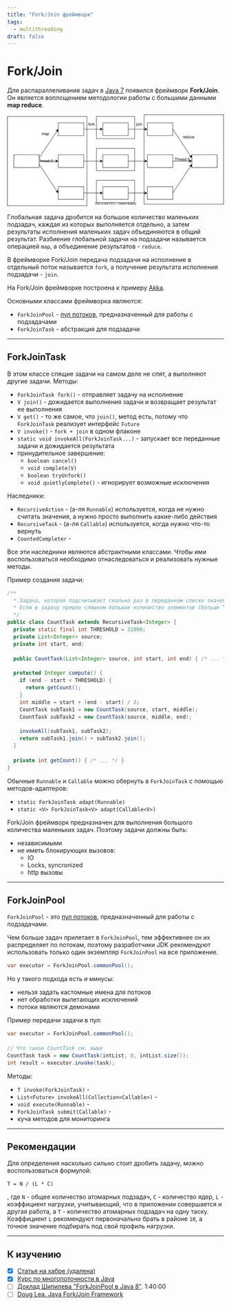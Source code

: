 ```yaml
---
title: "Fork/Join фреймворк"
tags:
  - multithreading
draft: false
---
```


# Fork/Join

Для распараллеливания задач в [Java 7](../java_versions.md) появился фреймворк **Fork/Join**.
Он является воплощением методологии работы с большими данными **map reduce**.

![map-fork-join-reduce](../../../images/src/fork_join.drawio.svg)

Глобальная задача дробится на большое количество маленьких подзадач, каждая из которых выполняется отдельно, а затем результаты исполнения маленьких задач объединяются в общий результат.
Разбиение глобальной задачи на подзадачи называется операцией `map`, а объединение результатов - `reduce`.

В фреймворке Fork/Join передача подзадачи на исполнение в отдельный поток называется `fork`, а получение результата исполнения подзадачи - `join`.

На Fork/Join фреймворке построена к примеру [Akka](../../akka/akka.md).

Основными классами фреймворка являются:
- `ForkJoinPool` - [пул потоков](./thread_pools.md), предназначенный для работы с подзадачами
- `ForkJoinTask` - абстракция для подзадачи


---
## ForkJoinTask
В этом классе спящие задачи на самом деле не спят, а выполняют другие задачи.
Методы:
- `ForkJoinTask fork()` - отправляет задачу на исполнение
- `V join()` - дожидается выполнения задачи и возвращает результат ее выполнения
- `V get()` - то же самое, что `join()`, метод есть, потому что `ForkJoinTask` реализует интерфейс `Future`
- `V invoke()` - `fork + join` в одном флаконе
- `static void invokeAll(ForkJoinTask...)` - запускает все переданные задачи и дожидается результата
- принудительное завершение:
  - `boolean cancel()`
  - `void complete(V)`
  - `boolean tryUnfork()`
  - `void quietlyComplete()` - игнорирует возможные исключения

Наследники:
- `RecursiveAction` - (а-ля `Runnable`) используется, когда не нужно считать значения, а нужно просто выполнить какие-либо действия
- `RecursiveTask` - (а-ля `Callable`) используется, когда нужно что-то вернуть
- `CountedCompleter` - 

Все эти наследники являются абстрактными классами. 
Чтобы ими воспользоваться необходимо отнаследоваться и реализовать нужные методы.

Пример создания задачи:
```java
/** 
  * Задача, которая подсчитывает сколько раз в переданном списке значений встретилось число 80. 
  * Если в задачу пришло слишком большое количество элементов (больше THRESHOLD), то она делится на две
  */
public class CountTask extends RecursiveTask<Integer> {
  private static final int THRESHOLD = 32000;
  private List<Integer> source;
  private int start, end; 

  public CountTask(List<Integer> source, int start, int end) { /* ... */ }

  protected Integer compute() {
    if (end - start < THRESHOLD) {
      return getCount();
    }
    int middle = start + (end - start) / 2;
    CountTask subTask1 = new CountTask(source, start, middle);
    CountTask subTask2 = new CountTask(source, middle, end);

    invokeAll(subTask1, subTask2);
    return subTask1.join() + subTask2.join();
  }

  private int getCount() { /* ... */ }
}
```


Обычные `Runnable` и `Callable` можно обернуть в `ForkJoinTask` с помощью методов-адаптеров:
- `static ForkJoinTask adapt(Runnable)`
- `static <V> ForkJoinTask<V> adapt(Callable<V>)`

Fork/Join фреймворк предназначен для выполнения большого количества маленьких задач. Поэтому задачи должны быть:
- независимыми
- не иметь блокирующих вызовов:
  - IO
  - Locks, syncronized
  - http вызовы


---
## ForkJoinPool

`ForkJoinPool` - это [пул потоков](./thread_pools.md), предназначенный для работы с подзадачами.

Чем больше задач прилетает в `ForkJoinPool`, тем эффективнее он их распределяет по потокам, поэтому разработчики JDK рекомендуют использовать только один экземпляр `ForkJoinPool` на все приложение.
```java
var executor = ForkJoinPool.commonPool();
```
Но у такого подхода есть и минусы:
- нельзя задать кастомные имена для потоков
- нет обработки вылетающих исключений
- потоки являются демонами

Пример передачи задачи в пул:
```java
var executor = ForkJoinPool.commonPool();

// Что такое CountTask см. выше
CountTask task = new CountTask(intList, 0, intList.size());
int result = executor.invoke(task);
```

Методы:
- `T invoke(ForkJoinTask)` - 
- `List<Future> invokeAll(Collection<Callable>)` - 
- `void execute(Runnable)` - 
- `ForkJoinTask submit(Callable)` - 
- куча методов для мониторинга

---
## Рекомендации
Для определения насколько сильно стоит дробить задачу, можно воспользоваться формулой:
```
T = N / (L * C)
```
, где `N` - общее количество атомарных подзадач, `C` - количество ядер, `L` - коэффициент нагрузки, учитывающий, что в приложении совершается и другая работа, а `T` - количество атомарных подзадач на одну таску.
Коэффициент `L` рекомендуют первоначально брать в районе `10`, а точное значение подбирать под свой профиль нагрузки.


---
## К изучению
- [X] [Статья на хабре (удалена)](https://habr.com/ru/post/128985/)
- [X] [Курс по многопоточности в Java](https://fillthegaps.getcourse.ru/mt7)
- [ ] [Доклад Шипилева "ForkJoinPool в Java 8"](https://www.youtube.com/watch?v=t0dGLFtRR9c). 1:40:00
- [ ] [Doug Lea. Java Fork/Join Framework](https://gee.cs.oswego.edu/dl/papers/fj.pdf)